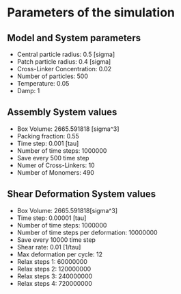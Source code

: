 # Parameters of the simulation


## Model and System parameters

- Central particle radius: 0.5 [sigma]
- Patch particle radius: 0.4 [sigma]
- Cross-Linker Concentration: 0.02
- Number of particles: 500
- Temperature: 0.05
- Damp: 1

 ## Assembly System values 

- Box Volume: 2665.591818 [sigma^3]
- Packing fraction: 0.55
- Time step: 0.001 [tau]
- Number of time steps: 1000000
- Save every 500 time step
- Numer of Cross-Linkers: 10
- Number of Monomers: 490

 ## Shear Deformation System values 

- Box Volume: 2665.591818[sigma^3]
- Time step: 0.00001 [tau]
- Number of time steps: 1000000
- Number of time steps per deformation: 10000000
- Save every 10000 time step
- Shear rate: 0.01 [1/tau]
- Max deformation per cycle: 12
- Relax steps 1: 60000000
- Relax steps 2: 120000000
- Relax steps 3: 240000000
- Relax steps 4: 720000000
